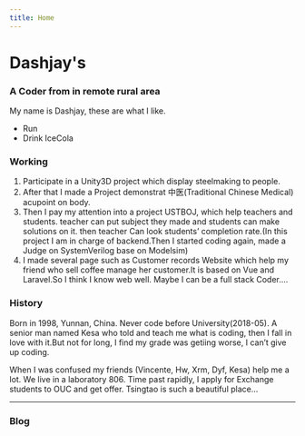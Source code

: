 ```yaml
---
title: Home
---
```



# Dashjay's 


### A Coder from in remote rural area

My name is Dashjay, these are what I like.

- Run
- Drink IceCola

### Working

1. Participate in a Unity3D project which display steelmaking to people.
2. After that I made a Project demonstrat 中医(Traditional Chinese Medical) acupoint on body.
3. Then I pay my attention into a project USTBOJ, which help teachers and students.
teacher can put subject they made and students can make solutions on it. then teacher Can look students’ completion rate.(In this project I am in charge of backend.Then I started coding again, made a Judge on SystemVerilog base on Modelsim)
4. I made several page such as Customer records Website which help my friend who sell coffee manage her customer.It is based on Vue and Laravel.So I think I know web well. Maybe I can be a full stack Coder….

### History
Born in 1998, Yunnan, China. Never code before University(2018-05). A senior man named Kesa who told and teach me what is coding, then I fall in love with it.But not for long, I find my grade was getiing worse, I can’t give up coding.

When I was confused my friends (Vincente, Hw, Xrm, Dyf, Kesa) help me a lot. We live in a laboratory 806. Time past rapidly, I apply for Exchange students to OUC and get offer. Tsingtao is such a beautiful place…


<hr/>

### Blog

